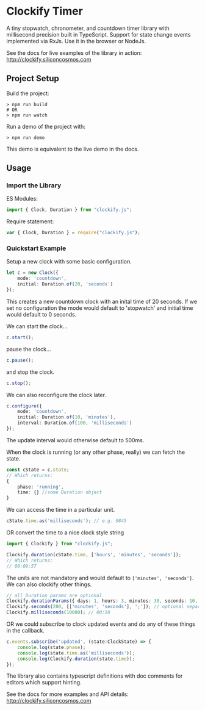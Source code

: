 # Clockify Timer
A tiny stopwatch, chronometer, and countdown timer library with millisecond precision built in TypeScript. Support for state change events implemented via RxJs. Use it in the browser or NodeJs.

See the docs for live examples of the library in action: http://clockify.siliconcosmos.com


## Project Setup
Build the project:
```
> npm run build
# OR
> npm run watch
```

Run a demo of the project with:
```
> npm run demo
```
This demo is equivalent to the live demo in the docs.


## Usage
### Import the Library
ES Modules:
``` typescript
import { Clock, Duration } from "clockify.js";
```
Require statement:
``` typescript
var { Clock, Duration } = require("clockify.js");
```

### Quickstart Example
Setup a new clock with some basic configuration.
``` typescript
let c = new Clock({ 
    mode: 'countdown',
    initial: Duration.of(20, 'seconds')
});
```
This creates a new countdown clock with an inital time of 20 seconds. If we set no configuration the mode would default to 'stopwatch' and initial time would default to 0 seconds.

We can start the clock...
```typescript
c.start();
```
pause the clock...
```typescript
c.pause();
```
and stop the clock.
```typescript
c.stop();
```
We can also reconfigure the clock later.
```typescript
c.configure({ 
    mode: 'countdown',
    initial: Duration.of(10, 'minutes'),
    interval: Duration.of(100, 'milliseconds')
});
```
The update interval would otherwise default to 500ms.

When the clock is running (or any other phase, really) we can fetch the state.
```typescript
const cState = c.state;
// Which returns:
{
    phase: 'running',
    time: {} //some Duration object
}
```
We can access the time in a particular unit.
```typescript
cState.time.as('milliseconds'); // e.g. 9845
```
OR convert the time to a nice clock style string
```typescript
import { Clockify } from "clockify.js";

Clockify.duration(cState.time, ['hours', 'minutes', 'seconds']);
// Which returns:
// 00:09:57
```
The units are not mandatory and would default to `['minutes', 'seconds']`. We can also clockify other things.
```typescript
// all Duration params are optional
Clockify.durationParams({ days: 1, hours: 3, minutes: 30, seconds: 10, milliseconds: 0 });
Clockify.seconds(280, [['minutes', 'seconds'], ';']); // optional separator character results in - 04;40
Clockify.milliseconds(10000); // 00:10
```
OR we could subscribe to clock updated events and do any of these things in the callback.
```typescript
c.events.subscribe('updated', (state:ClockState) => {
    console.log(state.phase);
    console.log(state.time.as('milliseconds'));
    console.log(Clockify.duration(state.time));
});
```

The library also contains typescript definitions with doc comments for editors which support hinting. 

See the docs for more examples and API details: http://clockify.siliconcosmos.com
